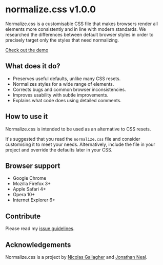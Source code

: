 # normalize.css v1.0.0

Normalize.css is a customisable CSS file that makes browsers render all
elements more consistently and in line with modern standards. We researched the
differences between default browser styles in order to precisely target only
the styles that need normalizing.

[Check out the demo](http://necolas.github.com/normalize.css/1.0.0/test.html)

## What does it do?

* Preserves useful defaults, unlike many CSS resets.
* Normalizes styles for a wide range of elements.
* Corrects bugs and common browser inconsistencies.
* Improves usability with subtle improvements.
* Explains what code does using detailed comments.

## How to use it

Normalize.css is intended to be used as an alternative to CSS resets.

It's suggested that you read the `normalize.css` file and consider customising
it to meet your needs. Alternatively, include the file in your project and
override the defaults later in your CSS.

## Browser support

* Google Chrome
* Mozilla Firefox 3+
* Apple Safari 4+
* Opera 10+
* Internet Explorer 6+

## Contribute

Please read my [issue
guidelines](https://github.com/necolas/issue-guidelines).

## Acknowledgements

Normalize.css is a project by [Nicolas Gallagher](http://github.com/necolas)
and [Jonathan Neal](http://github.com/jonathantneal).
